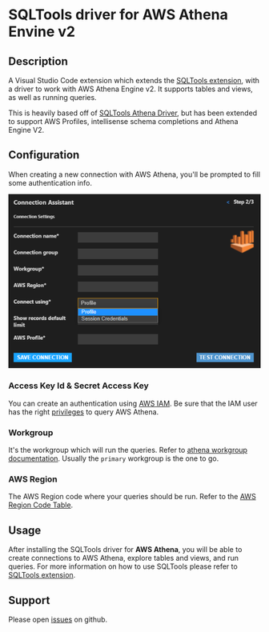 # SQLTools driver for AWS Athena Envine v2

## Description

A Visual Studio Code extension which extends the [SQLTools extension](https://marketplace.visualstudio.com/items?itemName=mtxr.sqltools), with a driver to work with AWS Athena Engine v2. It supports tables and views, as well as running queries.

This is heavily based off of [SQLTools Athena Driver](https://github.com/kovihq/sqltools-athena-driver), but has been extended to support AWS Profiles, intellisense schema completions and Athena Engine V2.

## Configuration

When creating a new connection with AWS Athena, you'll be prompted to fill some authentication info.

![Connection setup print](./docs/img/setup-connection.png)

### Access Key Id & Secret Access Key

You can create an authentication using [AWS IAM](https://aws.amazon.com/iam/). Be sure that the IAM user has the right [privileges](https://aws.amazon.com/premiumsupport/knowledge-center/access-denied-athena/) to query AWS Athena.

### Workgroup

It's the workgroup which will run the queries. Refer to [athena workgroup documentation](https://docs.aws.amazon.com/athena/latest/ug/user-created-workgroups.html).
Usually the `primary` workgroup is the one to go.

### AWS Region

The AWS Region code where your queries should be run.
Refer to the [AWS Region Code Table](https://docs.aws.amazon.com/AWSEC2/latest/UserGuide/using-regions-availability-zones.html#concepts-available-regions).

## Usage

After installing the SQLTools driver for __AWS Athena__, you will be able to create connections to AWS Athena, explore tables and views, and run queries.
For more information on how to use SQLTools please refer to [SQLTools extension](https://marketplace.visualstudio.com/items?itemName=mtxr.sqltools).

## Support

Please open [issues](https://github.com/g1ddy/sqltools-athena-driver/issues) on github.
